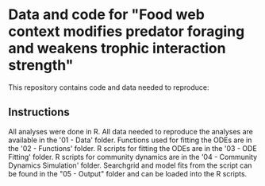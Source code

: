 # Data and code for "Food web context modifies predator foraging and weakens trophic interaction strength"

This repository contains code and data needed to reproduce:

## Instructions
All analyses were done in R. 
All data needed to reproduce the analyses are available in the '01 - Data' folder.
Functions used for fitting the ODEs are in the '02 - Functions' folder.
R scripts for fitting the ODEs are in the '03 - ODE Fitting' folder.
R scripts for community dynamics are in the '04 - Community Dynamics Simulation' folder. 
Searchgrid and model fits from the script can be found in the "05 - Output" folder and can be loaded into the R scripts. 
